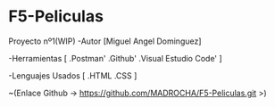 # F5-Peliculas
Proyecto nº1(WIP)
-Autor
[Miguel Angel Dominguez]

-Herramientas
[
.Postman'
.Github'
.Visual Estudio Code'
]

-Lenguajes Usados
[
.HTML
.CSS
]

~(Enlace Github -> https://github.com/MADROCHA/F5-Peliculas.git  >)

